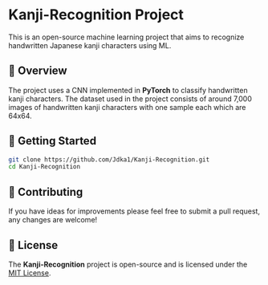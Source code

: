 # Kanji-Recognition Project

This is an open-source machine learning project that aims to recognize handwritten Japanese kanji characters using ML.

## 📝 Overview

The project uses a CNN implemented in **PyTorch** to classify handwritten kanji characters. The dataset used in the project consists of around 7,000 images of handwritten kanji characters with one sample each which are 64x64.

## 🚀 Getting Started

```sh
git clone https://github.com/Jdka1/Kanji-Recognition.git
cd Kanji-Recognition
```

## 🤝 Contributing

If you have ideas for improvements please feel free to submit a pull request, any changes are welcome!

## 📜 License

The **Kanji-Recognition** project is open-source and is licensed under the [MIT License](https://github.com/Jdka1/Kanji-Recognition/blob/main/LICENSE).
